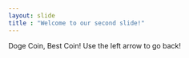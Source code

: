 ```yaml
---
layout: slide
title : "Welcome to our second slide!"
---
```

Doge Coin, Best Coin!
Use the left arrow to go back!
